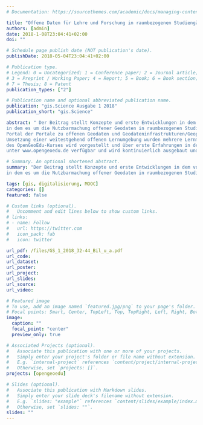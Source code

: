 ```yaml
---
# Documentation: https://sourcethemes.com/academic/docs/managing-content/

title: "Offene Daten für Lehre und Forschung in raumbezogenen Studiengängen – OpenGeoEdu"
authors: [admin]
date: 2018-1-08T23:04:41+02:00
doi: ""

# Schedule page publish date (NOT publication's date).
publishDate: 2018-05-04T23:04:41+02:00

# Publication type.
# Legend: 0 = Uncategorized; 1 = Conference paper; 2 = Journal article;
# 3 = Preprint / Working Paper; 4 = Report; 5 = Book; 6 = Book section;
# 7 = Thesis; 8 = Patent
publication_types: ["2"]

# Publication name and optional abbreviated publication name.
publication: "gis.Science Ausgabe 1 2018"
publication_short: "gis.Science"

abstract: " Der Beitrag stellt Konzepte und erste Entwicklungen in dem vom BMVI geförderten Projekt „OpenGeoEdu“ vor,
in dem es um die Nutzbarmachung offener Geodaten in raumbezogenen Studiengängen geht. In einem ersten Schritt wurde ein
Portal der Portale zu offenen Geodaten und Geodateninfrastrukturen/Geoportalen im deutschsprachigen Bereich entwickelt. Zur
Umsetzung einer weitestgehend offenen Lernumgebung wurden mehrere Lernmanagementsysteme getestet. Die Grundkonzeption
des OpenGeoEdu-Kurses wird vorgestellt und über erste Erfahrungen in der Umsetzung berichtet. OpenGeoEdu ist als Betaversion
unter www.opengeoedu.de verfügbar und wird kontinuierlich ausgebaut und weiterentwickelt."

# Summary. An optional shortened abstract.
summary: "Der Beitrag stellt Konzepte und erste Entwicklungen in dem vom BMVI geförderten Projekt „OpenGeoEdu“ vor,
in dem es um die Nutzbarmachung offener Geodaten in raumbezogenen Studiengängen geht."

tags: [gis, digitalisierung, MOOC]
categories: []
featured: false

# Custom links (optional).
#   Uncomment and edit lines below to show custom links.
# links:
# - name: Follow
#   url: https://twitter.com
#   icon_pack: fab
#   icon: twitter

url_pdf: /files/GS_1_2018_32-44_Bil_u_a.pdf
url_code:
url_dataset:
url_poster:
url_project:
url_slides:
url_source:
url_video:

# Featured image
# To use, add an image named `featured.jpg/png` to your page's folder. 
# Focal points: Smart, Center, TopLeft, Top, TopRight, Left, Right, BottomLeft, Bottom, BottomRight.
image:
  caption: ""
  focal_point: "center"
  preview_only: true

# Associated Projects (optional).
#   Associate this publication with one or more of your projects.
#   Simply enter your project's folder or file name without extension.
#   E.g. `internal-project` references `content/project/internal-project/index.md`.
#   Otherwise, set `projects: []`.
projects: [opengeoedu]

# Slides (optional).
#   Associate this publication with Markdown slides.
#   Simply enter your slide deck's filename without extension.
#   E.g. `slides: "example"` references `content/slides/example/index.md`.
#   Otherwise, set `slides: ""`.
slides: ""
---
```

